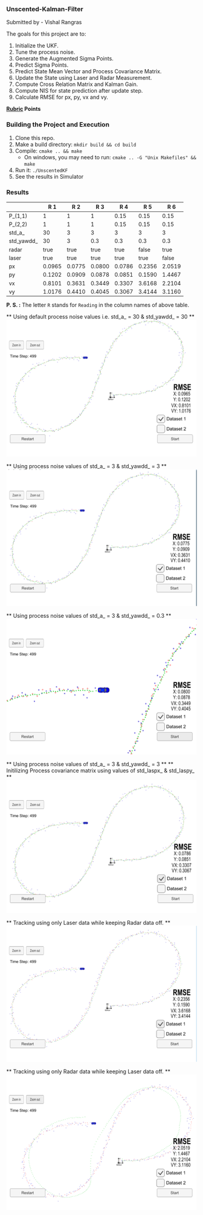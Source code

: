 ### Unscented-Kalman-Filter ###

Submitted by - Vishal Rangras

The goals for this project are to:

1. Initialize the UKF.
2. Tune the process noise.
3. Generate the Augmented Sigma Points.
4. Predict Sigma Points.
5. Predict State Mean Vector and Process Covariance Matrix.
6. Update the State using Laser and Radar Measurement.
7. Compute Cross Relation Matrix and Kalman Gain.
8. Compute NIS for state prediction after update step.
9. Calculate RMSE for px, py, vx and vy.

**[Rubric](https://review.udacity.com/#!/rubrics/783/view) Points**

### Building the Project and Execution ###

1. Clone this repo.
2. Make a build directory: `mkdir build && cd build`
3. Compile: `cmake .. && make` 
   * On windows, you may need to run: `cmake .. -G "Unix Makefiles" && make`
4. Run it: `./UnscentedKF`
5. See the results in Simulator

### Results ###

|            | R 1    | R 2    | R 3    | R 4    | R 5    | R 6    |
|------------|--------|--------|--------|--------|--------|--------|
| P_(1,1)    | 1      | 1      | 1      | 0.15   | 0.15   | 0.15   |
| P_(2,2)    | 1      | 1      | 1      | 0.15   | 0.15   | 0.15   |
| std_a_     | 30     | 3      | 3      | 3      | 3      | 3      |
| std_yawdd_ | 30     | 3      | 0.3    | 0.3    | 0.3    | 0.3    |
| radar      | true   | true   | true   | true   | false  | true   |
| laser      | true   | true   | true   | true   | true   | false  |
| px         | 0.0965 | 0.0775 | 0.0800 | 0.0786 | 0.2356 | 2.0519 |
| py         | 0.1202 | 0.0909 | 0.0878 | 0.0851 | 0.1590 | 1.4467 |
| vx         | 0.8101 | 0.3631 | 0.3449 | 0.3307 | 3.6168 | 2.2104 |
| vy         | 1.0176 | 0.4410 | 0.4045 | 0.3067 | 3.4144 | 3.1160 |

**P. S. :** The letter `R` stands for `Reading` in the column names of above table.

[image1]: ./img/Reading-01.PNG "Reading-01"
[image2]: ./img/Reading-02.PNG "Reading-02"
[image3]: ./img/Reading-03.PNG "Reading-03"
[image4]: ./img/Reading-04.PNG "Reading-04"
[image5]: ./img/Reading-05.PNG "Reading-05"
[image6]: ./img/Reading-06.PNG "Reading-06"

** Using default process noise values i.e. std_a_ = 30 & std_yawdd_ = 30 **
![alt text][image1]

** Using process noise values of std_a_ = 3 & std_yawdd_ = 3 **
![alt text][image2]

** Using process noise values of std_a_ = 3 & std_yawdd_ = 0.3 **
![alt text][image3]

** Using process noise values of std_a_ = 3 & std_yawdd_ = 3 **
** Initilizing Process covariance matrix using values of std_laspx_ & std_laspy_ **
![alt text][image4]

** Tracking using only Laser data while keeping Radar data off. **
![alt text][image5]

** Tracking using only Radar data while keeping Laser data off. **
![alt text][image6]